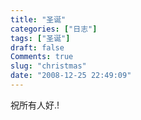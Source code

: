 ```yaml
---
title: "圣诞"
categories: ["日志"]
tags: ["圣诞"]
draft: false
Comments: true
slug: "christmas"
date: "2008-12-25 22:49:09"
---
```


祝所有人好.!

